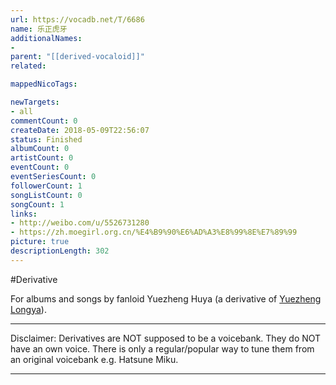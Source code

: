 ```yaml
---
url: https://vocadb.net/T/6686
name: 乐正虎牙
additionalNames: 
- 
parent: "[[derived-vocaloid]]"
related:

mappedNicoTags:

newTargets:
- all
commentCount: 0
createDate: 2018-05-09T22:56:07
status: Finished
albumCount: 0
artistCount: 0
eventCount: 0
eventSeriesCount: 0
followerCount: 1
songListCount: 0
songCount: 1
links: 
- http://weibo.com/u/5526731280
- https://zh.moegirl.org.cn/%E4%B9%90%E6%AD%A3%E8%99%8E%E7%89%99
picture: true
descriptionLength: 302
---
```


#Derivative

For albums and songs by fanloid Yuezheng Huya (a derivative of [Yuezheng Longya](https://vocadb.net/Ar/39621)).

___
Disclaimer:
Derivatives are NOT supposed to be a voicebank. They do NOT have an own voice. There is only a regular/popular way to tune them from an original voicebank e.g. Hatsune Miku.

---


